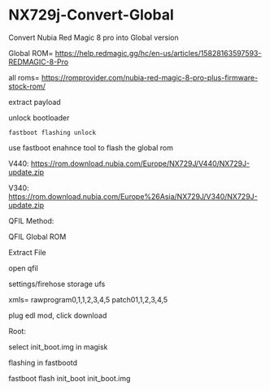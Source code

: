 # NX729j-Convert-Global
Convert Nubia Red Magic 8 pro into Global version

Global ROM= https://help.redmagic.gg/hc/en-us/articles/15828163597593-REDMAGIC-8-Pro

all roms= https://romprovider.com/nubia-red-magic-8-pro-plus-firmware-stock-rom/

extract payload

unlock bootloader

<code>fastboot flashing unlock</code>

use fastboot enahnce tool to flash the global rom

V440: https://rom.download.nubia.com/Europe/NX729J/V440/NX729J-update.zip

V340: https://rom.download.nubia.com/Europe%26Asia/NX729J/V340/NX729J-update.zip

QFIL Method:

QFIL Global ROM

Extract File

open qfil

settings/firehose storage ufs

xmls= rawprogram0,1,1,2,3,4,5 patch01,1,2,3,4,5

plug edl mod, click download


Root:

select init_boot.img in magisk

flashing in fastbootd

fastboot flash init_boot init_boot.img
